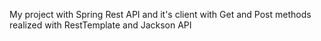 My project with Spring Rest API and it's client with Get and Post methods realized with RestTemplate and Jackson API
